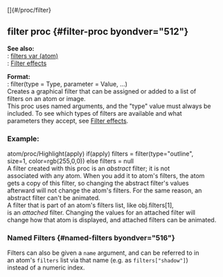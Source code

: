 []{#/proc/filter}    
## filter proc {#filter-proc byondver="512"}    
**See also:**    
:   [filters var (atom)](ref/atom/var/filters)    
:   [Filter effects](ref/%7Bnotes%7D/filters)    
<!-- -->    
**Format:**    
:   filter(type = Type, parameter = Value, \...)    
Creates a graphical filter that can be assigned or added to a list of    
filters on an atom or image.    
This proc uses named arguments, and the \"type\" value must always be    
included. To see which types of filters are available and what    
parameters they accept, see [Filter effects](ref/%7Bnotes%7D/filters).    
### Example:    
atom/proc/Highlight(apply) if(apply) filters = filter(type=\"outline\",    
size=1, color=rgb(255,0,0)) else filters = null    
A filter created with this proc is an *abstract* filter; it is not    
associated with any atom. When you add it to atom\'s filters, the atom    
gets a copy of this filter, so changing the abstract filter\'s values    
afterward will not change the atom\'s filters. For the same reason, an    
abstract filter can\'t be animated.    
A filter that is part of an atom\'s filters list, like obj.filters\[1\],    
is an *attached* filter. Changing the values for an attached filter will    
change how that atom is displayed, and attached filters can be animated.    
### Named Filters {#named-filters byondver="516"}    
Filters can also be given a `name` argument, and can be referred to in    
an atom\'s `filters` list via that name (e.g. as `filters["shadow"]`)    
instead of a numeric index.  